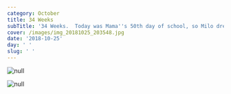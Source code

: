 ```yaml
---
category: October
title: 34 Weeks
subTitle: '34 Weeks.  Today was Mama''s 50th day of school, so Milo dressed up too.  '
cover: /images/img_20181025_203548.jpg
date: '2018-10-25'
day: ' '
slug: ' '
---
```

![null](/images/img_20181025_203548.jpg)

![null](/images/mvimg_20181025_070518.jpg)
